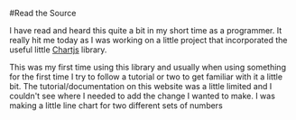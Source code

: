 #Read the Source

I have read and heard this quite a bit in my short time as a programmer.  It really hit me today as I was working on a little project that incorporated the useful little [Chartjs](http://www.chartjs.org) library.

This was my first time using this library and usually when using something for the first time I try to follow a tutorial or two to get familiar with it a little bit.  The tutorial/documentation on this website was a little limited and I couldn't see where I needed to add the change I wanted to make. I was making a little line chart for two different sets of numbers
